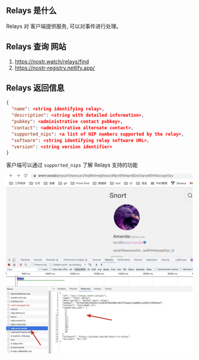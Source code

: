 ## Relays 是什么

Relays 对 客户端提供服务, 可以对事件进行处理。

## Relays 查询 网站

1. https://nostr.watch/relays/find
2. https://nostr-registry.netlify.app/

## Relays 返回信息

```json
{
  "name": <string identifying relay>,
  "description": <string with detailed information>,
  "pubkey": <administrative contact pubkey>,
  "contact": <administrative alternate contact>,
  "supported_nips": <a list of NIP numbers supported by the relay>,
  "software": <string identifying relay software URL>,
  "version": <string version identifier>
}
```

客户端可以通过 `supported_nips` 了解 Relays 支持的功能

![](../img/relay1.jpg)

